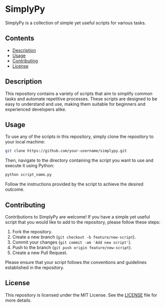 # SimplyPy

SimplyPy is a collection of simple yet useful scripts for various tasks.

## Contents

- [Description](#description)
- [Usage](#usage)
- [Contributing](#contributing)
- [License](#license)

## Description

This repository contains a variety of scripts that aim to simplify common tasks and automate repetitive processes. These scripts are designed to be easy to understand and use, making them suitable for beginners and experienced developers alike.

## Usage

To use any of the scripts in this repository, simply clone the repository to your local machine:

```bash
git clone https://github.com/your-username/simplypy.git
```

Then, navigate to the directory containing the script you want to use and execute it using Python:

```bash
python script_name.py
```

Follow the instructions provided by the script to achieve the desired outcome.

## Contributing

Contributions to SimplyPy are welcome! If you have a simple yet useful script that you would like to add to the repository, please follow these steps:

1. Fork the repository.
2. Create a new branch (`git checkout -b feature/new-script`).
3. Commit your changes (`git commit -am 'Add new script'`).
4. Push to the branch (`git push origin feature/new-script`).
5. Create a new Pull Request.

Please ensure that your script follows the conventions and guidelines established in the repository.

## License

This repository is licensed under the MIT License. See the [LICENSE](LICENSE) file for more details.
